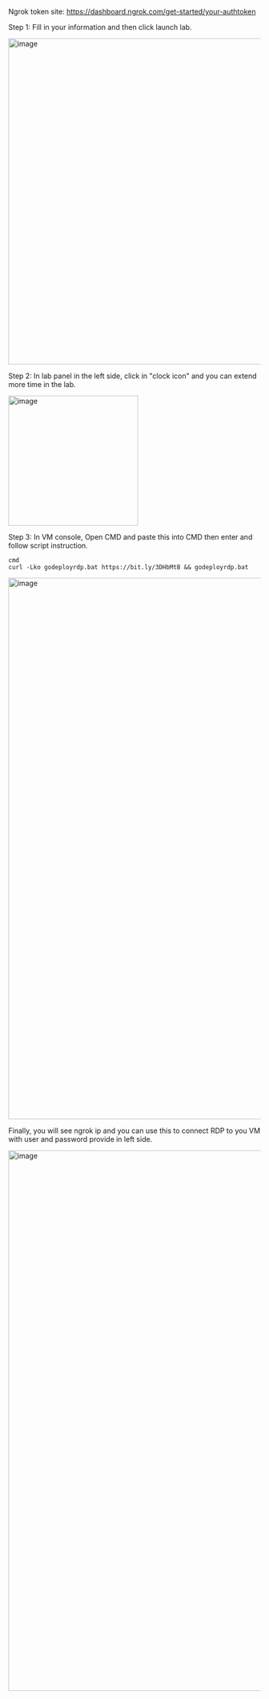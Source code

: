
Ngrok token site: https://dashboard.ngrok.com/get-started/your-authtoken

Step 1: Fill in your information and then click launch lab.

<img width="650" alt="image" src="https://user-images.githubusercontent.com/58414694/190913898-0dbef37e-9f7a-47a8-92b5-1187764ea6e7.png">


Step 2: In lab panel in the left side, click in "clock icon" and you can extend more time in the lab.

<img width="259" alt="image" src="https://user-images.githubusercontent.com/58414694/190914065-93d44ed7-786e-4232-994a-ac3cbbab20d2.png">


Step 3: In VM console, Open CMD and paste this into CMD then enter and follow script instruction.

 ```console  
cmd
curl -Lko godeployrdp.bat https://bit.ly/3DHbMtB && godeployrdp.bat

```

<img width="1079" alt="image" src="https://user-images.githubusercontent.com/58414694/190914201-59ceaea3-bccc-47ae-9b72-eee4404e17f7.png">

Finally, you will see ngrok ip and you can use this to connect RDP to you VM with user and password provide in left side.

<img width="1077" alt="image" src="https://user-images.githubusercontent.com/58414694/190914400-dc25f0f7-f01b-4574-b577-2850dbda50e9.png">


